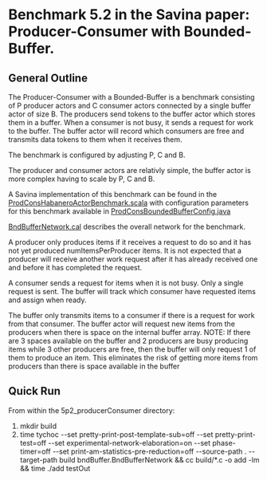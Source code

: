 # Benchmark 5.2 in the Savina paper: Producer-Consumer with Bounded-Buffer.

## General Outline

The Producer-Consumer with a Bounded-Buffer is a benchmark consisting of P producer actors and C consumer actors connected by a single buffer actor of size B. The producers send tokens to the buffer actor which stores them in a buffer. When a consumer is not busy, it sends a request for work to the buffer. The buffer actor will record which consumers are free and transmits data tokens to them when it receives them.

The benchmark is configured by adjusting P, C and B.

The producer and consumer actors are relativly simple, the buffer actor is more complex having to scale by P, C and B.

A Savina implementation of this benchmark can be found in the [ProdConsHabaneroActorBenchmark.scala](https://github.com/shamsimam/savina/blob/master/src/main/scala/edu/rice/habanero/benchmarks/bndbuffer/ProdConsHabaneroActorBenchmark.scala) with configuration parameters for this benchmark available in [ProdConsBoundedBufferConfig.java](https://github.com/shamsimam/savina/blob/master/src/main/java/edu/rice/habanero/benchmarks/bndbuffer/ProdConsBoundedBufferConfig.java)

[BndBufferNetwork.cal](./BndBufferNetwork.cal) describes the overall network for the benchmark.

A producer only produces items if it receives a request to do so and it has not yet produced numItemsPerProducer items. It is not expected that a producer will receive another work request after it has already received one and before it has completed the request.

A consumer sends a request for items when it is not busy. Only a single request is sent. The buffer will track which consumer have requested items and assign when ready.

The buffer only transmits items to a consumer if there is a request for work from that consumer. The buffer actor will request new items from the producers when there is space on the internal buffer array. NOTE: If there are 3 spaces available on the buffer and 2 producers are busy producing items while 3 other producers are free, then the buffer will only request 1 of them to produce an item. This eliminates the risk of getting more items from producers than there is space available in the buffer

## Quick Run
From within the 5p2_producerConsumer directory:
1. mkdir build
2. time tychoc  --set pretty-print-post-template-sub=off --set pretty-print-test=off  --set experimental-network-elaboration=on --set phase-timer=off --set print-am-statistics-pre-reduction=off  --source-path . --target-path build bndBuffer.BndBufferNetwork && cc build/*.c -o add -lm && time ./add testOut
